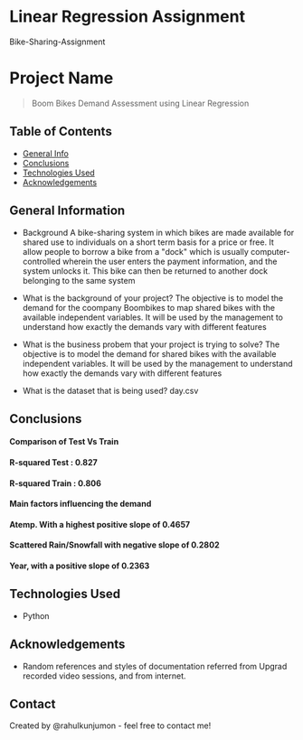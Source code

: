 # Linear Regression Assignment
Bike-Sharing-Assignment
# Project Name
> Boom Bikes Demand Assessment using Linear Regression


## Table of Contents
* [General Info](#general-information)
* [Conclusions](#conclusions)
* [Technologies Used](#technologies-used)
* [Acknowledgements](#acknowledgements)



## General Information
- Background 
A bike-sharing system in which bikes are made available for shared use to individuals on a short term basis for a price or free. It allow people to borrow a bike from a "dock" which is usually computer-controlled wherein the user enters the payment information, and the system unlocks it. This bike can then be returned to another dock belonging to the same system

- What is the background of your project?
The objective is to model the demand for the coompany Boombikes to map shared bikes with the available independent variables. It will be used by the management to understand how exactly the demands vary with different features

- What is the business probem that your project is trying to solve?
The objective is to model the demand for shared bikes with the available independent variables. It will be used by the management to understand how exactly the demands vary with different features

- What is the dataset that is being used?
day.csv



## Conclusions
####  Comparison of Test Vs Train

####  R-squared Test   :                     0.827
####  R-squared Train  :                     0.806
    

####  Main factors influencing the demand 

####  Atemp. With a highest positive slope of 0.4657
####  Scattered Rain/Snowfall with negative slope of 0.2802
####  Year, with a positive slope of 0.2363
    



## Technologies Used
- Python




## Acknowledgements
- Random references and styles of documentation referred from Upgrad recorded video sessions, and from internet. 


## Contact
Created by @rahulkunjumon - feel free to contact me!